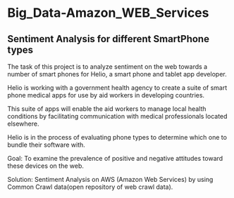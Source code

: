 # Big_Data-Amazon_WEB_Services


## Sentiment Analysis for different SmartPhone types 


The task of this project is to analyze sentiment on the web towards a number of smart phones for Helio, a smart phone and 
tablet app developer.

Helio is working with a government health agency to create a suite of smart phone medical apps for use by aid workers in developing countries. 

This suite of apps will enable the aid workers to manage local health conditions by facilitating communication with medical professionals located elsewhere.

Helio is in the process of evaluating phone types to determine which one to bundle their software with. 
 
 
 Goal: To examine the prevalence of positive and negative attitudes toward these devices on the web.
 
 Solution: Sentiment Analysis on AWS (Amazon Web Services) by using Common Crawl data(open repository of web crawl data).

